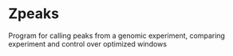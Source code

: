 # Zpeaks
Program for calling peaks from a genomic experiment, comparing experiment and control over optimized windows
